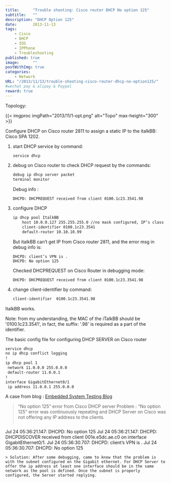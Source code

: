 ```yaml
---
title:      "Trouble shooting: Cisco router DHCP No option 125"
subtitle:   ""
description: "DHCP Option 125"
date:       2013-11-13
tags: 
    - Cisco
    - DHCP
    - IOS
    - IPPhone
    - Troubleshooting
published: true 
image:      ""
postWithImg: true
categories: 
    - Network
URL: "/2013/11/13/trouble-shooting-cisco-router-dhcp-no-option125/"
#wechat pay & alipay & Paypal
reward: true
---
```

Topology:

{{< imgproc imgPath="2013/11/1-opt.png" alt="Topo" max-height="300" >}}

Configure DHCP on Cisco router 2811 to assign a static IP to the italkBB: Cisco SPA 1202.

1. start DHCP service by command:

    ~~~bash
    service dhcp
    ~~~


2. debug on Cisco router to check DHCP request by the commands:

    ~~~bash
    debug ip dhcp server packet
    terminal monitor
    ~~~
    
    Debug info :

    ~~~log
    DHCPD: DHCPREQUEST received from client 0100.1c23.3541.98
    ~~~


3. configure DHCP

    ~~~bash
    ip dhcp pool ItalkBB
        host 10.0.0.127 255.255.255.0 //no mask configured, IP’s class mask assigned
        client-identifier 0100.1c23.3541
        default-router 10.10.10.99
    ~~~

    But italkBB can’t get IP from Cisco router 2811, and the error msg in debug info is:

    ~~~
    DHCPD: client’s VPN is .
    DHCPD: No option 125
    ~~~

    Checked DHCPREQUEST on Cisco Router in debugging mode:

    ~~~
    DHCPD: DHCPREQUEST received from client 0100.1c23.3541.98
    ~~~


4. change client-identifier by command:

    ~~~bash
    client-identifier  0100.1c23.3541.98
    ~~~

ItalkBB works.

Note: from my understanding, the MAC of the iTalkBB should be '0100.1c23.3541', in fact, the suffix: '.98' is required as a part of the identifier.

The basic config file  for configuring DHCP SERVER on Cisco router

~~~bash
service dhcp
no ip dhcp conflict logging
!
ip dhcp pool 1
 network 11.0.0.0 255.0.0.0
 default-router 11.0.0.1
!
interface GigabitEthernet0/1
 ip address 11.0.0.1 255.0.0.0
~~~

A case from blog : [Embedded System Testing Blog](http://www.embeddedsystemtesting.com/2013/07/no-option-125-error-from-cisco-dhcp.html)

> “No option 125” error from Cisco DHCP server
> Problem : “No option 125” error was continuously repeating and DHCP Server on Cisco was not offering any IP address to the clients.
> ~~~log
Jul 24 05:36:21.147: DHCPD: No option 125
Jul 24 05:36:21.147: DHCPD: DHCPDISCOVER received from client 001e.e5dc.ae.c0 on interface GigabitEthernet0/1.
Jul 24 05:36:30.707: DHCPD: client’s VPN is .
Jul 24 05:36:30.707: DHCPD: No option 125
~~~
> Solution: After some debugging, came to know that the problem is with the subnet configured on the Gigabit ethernet. For DHCP Server to offer the ip address at least one interface should be in the same network as the pool is defined. Once the subnet is properly configured, the Server started replying.